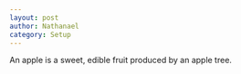 ```yaml
---
layout: post
author: Nathanael
category: Setup
---
```

An apple is a sweet, edible fruit produced by an apple tree.
